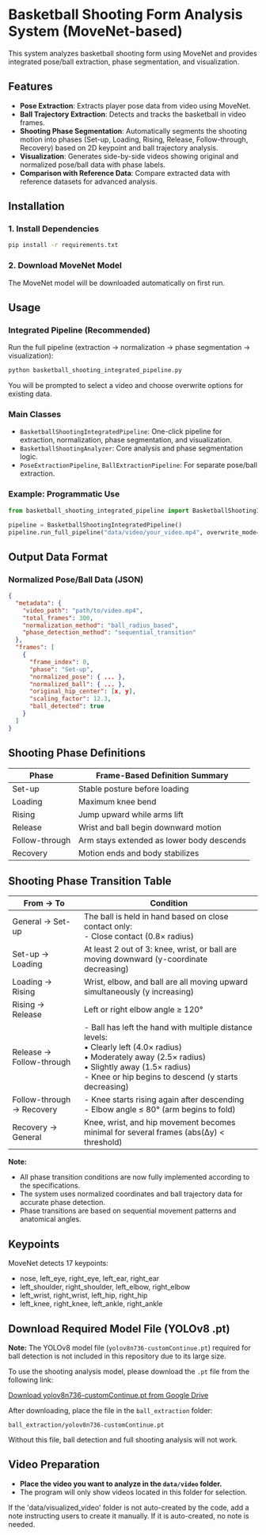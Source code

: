 # Basketball Shooting Form Analysis System (MoveNet-based)

This system analyzes basketball shooting form using MoveNet and provides integrated pose/ball extraction, phase segmentation, and visualization.

## Features

- **Pose Extraction**: Extracts player pose data from video using MoveNet.
- **Ball Trajectory Extraction**: Detects and tracks the basketball in video frames.
- **Shooting Phase Segmentation**: Automatically segments the shooting motion into phases (Set-up, Loading, Rising, Release, Follow-through, Recovery) based on 2D keypoint and ball trajectory analysis.
- **Visualization**: Generates side-by-side videos showing original and normalized pose/ball data with phase labels.
- **Comparison with Reference Data**: Compare extracted data with reference datasets for advanced analysis.

## Installation

### 1. Install Dependencies

```bash
pip install -r requirements.txt
```

### 2. Download MoveNet Model

The MoveNet model will be downloaded automatically on first run.

## Usage

### Integrated Pipeline (Recommended)

Run the full pipeline (extraction → normalization → phase segmentation → visualization):

```bash
python basketball_shooting_integrated_pipeline.py
```

You will be prompted to select a video and choose overwrite options for existing data.

### Main Classes

- `BasketballShootingIntegratedPipeline`: One-click pipeline for extraction, normalization, phase segmentation, and visualization.
- `BasketballShootingAnalyzer`: Core analysis and phase segmentation logic.
- `PoseExtractionPipeline`, `BallExtractionPipeline`: For separate pose/ball extraction.

### Example: Programmatic Use

```python
from basketball_shooting_integrated_pipeline import BasketballShootingIntegratedPipeline

pipeline = BasketballShootingIntegratedPipeline()
pipeline.run_full_pipeline("data/video/your_video.mp4", overwrite_mode=True)
```

## Output Data Format

### Normalized Pose/Ball Data (JSON)

```json
{
  "metadata": {
    "video_path": "path/to/video.mp4",
    "total_frames": 300,
    "normalization_method": "ball_radius_based",
    "phase_detection_method": "sequential_transition"
  },
  "frames": [
    {
      "frame_index": 0,
      "phase": "Set-up",
      "normalized_pose": { ... },
      "normalized_ball": { ... },
      "original_hip_center": [x, y],
      "scaling_factor": 12.3,
      "ball_detected": true
    }
  ]
}
```

## Shooting Phase Definitions

| Phase           | Frame-Based Definition Summary                                 |
|-----------------|---------------------------------------------------------------|
| Set-up          | Stable posture before loading                                 |
| Loading         | Maximum knee bend                                             |
| Rising          | Jump upward while arms lift                                   |
| Release         | Wrist and ball begin downward motion                          |
| Follow-through  | Arm stays extended as lower body descends                     |
| Recovery        | Motion ends and body stabilizes                               |

## Shooting Phase Transition Table

| From → To             | Condition                                                                                 |
|----------------------|------------------------------------------------------------------------------------------|
| General → Set-up     | The ball is held in hand based on close contact only:<br>- Close contact (0.8× radius) |
| Set-up → Loading     | At least 2 out of 3: knee, wrist, or ball are moving downward (y-coordinate decreasing)   |
| Loading → Rising     | Wrist, elbow, and ball are all moving upward simultaneously (y increasing)                |
| Rising → Release     | Left or right elbow angle ≥ 120°                                                          |
| Release → Follow-through | - Ball has left the hand with multiple distance levels:<br>  • Clearly left (4.0× radius)<br>  • Moderately away (2.5× radius)<br>  • Slightly away (1.5× radius)<br>- Knee or hip begins to descend (y starts decreasing) |
| Follow-through → Recovery | - Knee starts rising again after descending<br>- Elbow angle ≤ 80° (arm begins to fold) |
| Recovery → General   | Knee, wrist, and hip movement becomes minimal for several frames (abs(Δy) < threshold)    |

**Note:**
- All phase transition conditions are now fully implemented according to the specifications.
- The system uses normalized coordinates and ball trajectory data for accurate phase detection.
- Phase transitions are based on sequential movement patterns and anatomical angles.

## Keypoints

MoveNet detects 17 keypoints:
- nose, left_eye, right_eye, left_ear, right_ear
- left_shoulder, right_shoulder, left_elbow, right_elbow
- left_wrist, right_wrist, left_hip, right_hip
- left_knee, right_knee, left_ankle, right_ankle


## Download Required Model File (YOLOv8 .pt)

**Note:** The YOLOv8 model file (`yolov8n736-customContinue.pt`) required for ball detection is not included in this repository due to its large size.

To use the shooting analysis model, please download the `.pt` file from the following link:

[Download yolov8n736-customContinue.pt from Google Drive](https://drive.google.com/file/d/1ndN5pBUZ4IDE31kZioMTKsHTJu2x2_IK/view)

After downloading, place the file in the `ball_extraction` folder:

```
ball_extraction/yolov8n736-customContinue.pt
```

Without this file, ball detection and full shooting analysis will not work.


## Video Preparation

- **Place the video you want to analyze in the `data/video` folder.**
- The program will only show videos located in this folder for selection.

If the 'data/visualized_video' folder is not auto-created by the code, add a note instructing users to create it manually. If it is auto-created, no note is needed. 